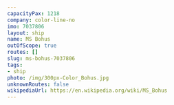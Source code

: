 ```yaml
---
capacityPax: 1218
company: color-line-no
imo: 7037806
layout: ship
name: MS Bohus
outOfScope: true
routes: []
slug: ms-bohus-7037806
tags:
- ship
photo: /img/300px-Color_Bohus.jpg
unknownRoutes: false
wikipediaUrl: https://en.wikipedia.org/wiki/MS_Bohus
---
```

